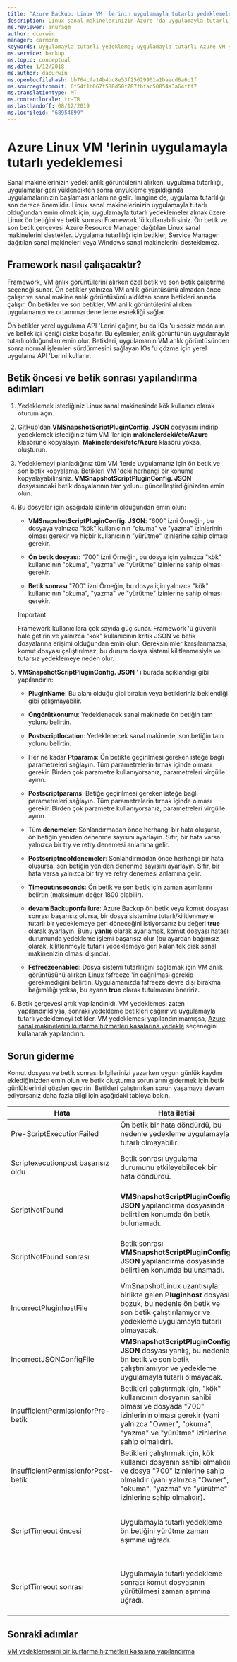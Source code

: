 ```yaml
---
title: "Azure Backup: Linux VM 'lerinin uygulamayla tutarlı yedeklemeleri"
description: Linux sanal makinelerinizin Azure 'da uygulamayla tutarlı yedeklerini oluşturun. Bu makalede, betik çerçevesinin Azure tarafından dağıtılan Linux VM 'lerini yedeklemek için yapılandırılması açıklanmaktadır. Bu makalede, sorun giderme bilgileri de yer alır.
ms.reviewer: anuragm
author: dcurwin
manager: carmonm
keywords: uygulamayla tutarlı yedekleme; uygulamayla tutarlı Azure VM yedeklemesi; Linux VM yedeklemesi; Azure Backup
ms.service: backup
ms.topic: conceptual
ms.date: 1/12/2018
ms.author: dacurwin
ms.openlocfilehash: bb764cfa14b4bc8e53f25629961a1baecd6a6c1f
ms.sourcegitcommit: 0f54f1b067f588d50f787fbfac50854a3a64fff7
ms.translationtype: MT
ms.contentlocale: tr-TR
ms.lasthandoff: 08/12/2019
ms.locfileid: "68954699"
---
```

# <a name="application-consistent-backup-of-azure-linux-vms"></a>Azure Linux VM 'lerinin uygulamayla tutarlı yedeklemesi

Sanal makinelerinizin yedek anlık görüntülerini alırken, uygulama tutarlılığı, uygulamalar geri yüklendikten sonra önyükleme yapıldığında uygulamalarınızın başlaması anlamına gelir. Imagine de, uygulama tutarlılığı son derece önemlidir. Linux sanal makinelerinizin uygulamayla tutarlı olduğundan emin olmak için, uygulamayla tutarlı yedeklemeler almak üzere Linux ön betiğini ve betik sonrası Framework 'ü kullanabilirsiniz. Ön betik ve son betik çerçevesi Azure Resource Manager dağıtılan Linux sanal makinelerini destekler. Uygulama tutarlılığı için betikler, Service Manager dağıtılan sanal makineleri veya Windows sanal makinelerini desteklemez.

## <a name="how-the-framework-works"></a>Framework nasıl çalışacaktır?

Framework, VM anlık görüntülerini alırken özel betik ve son betik çalıştırma seçeneği sunar. Ön betikler yalnızca VM anlık görüntüsünü almadan önce çalışır ve sanal makine anlık görüntüsünü aldıktan sonra betikleri anında çalışır. Ön betikler ve son betikler, VM anlık görüntülerini alırken uygulamanızı ve ortamınızı denetleme esnekliği sağlar.

Ön betikler yerel uygulama API 'Lerini çağırır, bu da IOs 'u sessiz moda alın ve bellek içi içeriği diske boşaltır. Bu eylemler, anlık görüntünün uygulamayla tutarlı olduğundan emin olur. Betikleri, uygulamanın VM anlık görüntüsünden sonra normal işlemleri sürdürmesini sağlayan IOs 'u çözme için yerel uygulama API 'Lerini kullanır.

## <a name="steps-to-configure-pre-script-and-post-script"></a>Betik öncesi ve betik sonrası yapılandırma adımları

1. Yedeklemek istediğiniz Linux sanal makinesinde kök kullanıcı olarak oturum açın.

2. [GitHub](https://github.com/MicrosoftAzureBackup/VMSnapshotPluginConfig)'dan **VMSnapshotScriptPluginConfig. JSON** dosyasını indirip yedeklemek istediğiniz tüm VM 'ler için **makinelerdeki/etc/Azure** klasörüne kopyalayın. **Makinelerdeki/etc/Azure** klasörü yoksa, oluşturun.

3. Yedeklemeyi planladığınız tüm VM 'lerde uygulamanız için ön betik ve son betik kopyalama. Betikleri VM 'deki herhangi bir konuma kopyalayabilirsiniz. **VMSnapshotScriptPluginConfig. JSON** dosyasındaki betik dosyalarının tam yolunu güncelleştirdiğinizden emin olun.

4. Bu dosyalar için aşağıdaki izinlerin olduğundan emin olun:

   - **VMSnapshotScriptPluginConfig. JSON**: "600" izni Örneğin, bu dosyaya yalnızca "kök" kullanıcının "okuma" ve "yazma" izinlerinin olması gerekir ve hiçbir kullanıcının "yürütme" izinlerine sahip olması gerekir.

   - **Ön betik dosyası**: "700" izni  Örneğin, bu dosya için yalnızca "kök" kullanıcının "okuma", "yazma" ve "yürütme" izinlerine sahip olması gerekir.

   - **Betik sonrası** "700" izni Örneğin, bu dosya için yalnızca "kök" kullanıcının "okuma", "yazma" ve "yürütme" izinlerine sahip olması gerekir.

   > [!Important]
   > Framework kullanıcılara çok sayıda güç sunar. Framework 'ü güvenli hale getirin ve yalnızca "kök" kullanıcının kritik JSON ve betik dosyalarına erişimi olduğundan emin olun.
   > Gereksinimler karşılanmazsa, komut dosyası çalıştırılmaz, bu durum dosya sistemi kilitlenmesiyle ve tutarsız yedeklemeye neden olur.
   >

5. **VMSnapshotScriptPluginConfig. JSON** ' i burada açıklandığı gibi yapılandırın:
    - **PluginName**: Bu alanı olduğu gibi bırakın veya betikleriniz beklendiği gibi çalışmayabilir.

    - **Öngörütkonumu**: Yedeklenecek sanal makinede ön betiğin tam yolunu belirtin.

    - **Postscriptlocation**: Yedeklenecek sanal makinede, son betiğin tam yolunu belirtin.

    - Her ne kadar **Ptparams**: Ön betikte geçirilmesi gereken isteğe bağlı parametreleri sağlayın. Tüm parametrelerin tırnak içinde olması gerekir. Birden çok parametre kullanıyorsanız, parametreleri virgülle ayırın.

    - **Postscriptparams**: Betiğe geçirilmesi gereken isteğe bağlı parametreleri sağlayın. Tüm parametrelerin tırnak içinde olması gerekir. Birden çok parametre kullanıyorsanız, parametreleri virgülle ayırın.

    - Tüm **denemeler**: Sonlandırmadan önce herhangi bir hata oluşursa, ön betiğin yeniden denenme sayısını ayarlayın. Sıfır, bir hata varsa yalnızca bir try ve retry denemesi anlamına gelir.

    - **Postscriptnoofdenemeler**:  Sonlandırmadan önce herhangi bir hata oluşursa, son betiğin yeniden denenme sayısını ayarlayın. Sıfır, bir hata varsa yalnızca bir try ve retry denemesi anlamına gelir.

    - **Timeoutınseconds**: Ön betik ve son betik için zaman aşımlarını belirtin (maksimum değer 1800 olabilir).

    - **devam Backuponfailure**: Azure Backup ön betik veya komut dosyası sonrası başarısız olursa, bir dosya sistemine tutarlı/kilitlenmeyle tutarlı bir yedeklemeye geri döneceğini istiyorsanız bu değeri **true** olarak ayarlayın. Bunu **yanlış** olarak ayarlamak, komut dosyası hatası durumunda yedekleme işlemi başarısız olur (bu ayardan bağımsız olarak, kilitlenmeyle tutarlı yedeklemeye geri kalan tek disk sanal makinenizin olması dışında).

    - **Fsfreezeenabled**: Dosya sistemi tutarlılığını sağlamak için VM anlık görüntüsünü alırken Linux fsfreeze 'in çağrılması gerekip gerekmediğini belirtin. Uygulamanızda fsfreeze devre dışı bırakma bağımlılığı yoksa, bu ayarın **true** olarak tutulmasını öneririz.

6. Betik çerçevesi artık yapılandırıldı. VM yedeklemesi zaten yapılandırıldıysa, sonraki yedekleme betikleri çağırır ve uygulamayla tutarlı yedeklemeyi tetikler. VM yedeklemesi yapılandırılmamışsa, [Azure sanal makinelerini kurtarma hizmetleri kasalarına yedekle](https://docs.microsoft.com/azure/backup/backup-azure-vms-first-look-arm) seçeneğini kullanarak yapılandırın.

## <a name="troubleshooting"></a>Sorun giderme

Komut dosyası ve betik sonrası bilgilerinizi yazarken uygun günlük kaydını eklediğinizden emin olun ve betik oluşturma sorunlarını gidermek için betik günlüklerinizi gözden geçirin. Betikleri çalıştırırken sorun yaşamaya devam ediyorsanız daha fazla bilgi için aşağıdaki tabloya bakın.

| Hata | Hata iletisi | Önerilen eylem |
| ------------------------ | -------------- | ------------------ |
| Pre-ScriptExecutionFailed |Ön betik bir hata döndürdü, bu nedenle yedekleme uygulamayla tutarlı olmayabilir.   | Sorunu çözmesi için betiğinizin hata günlüklerine bakın.|  
|   Scriptexecutionpost başarısız oldu |    Betik sonrası uygulama durumunu etkileyebilecek bir hata döndürdü. |    Sorunu düzeltemedi ve uygulama durumunu kontrol etmek için betikinizin hata günlüklerine bakın. |
| ScriptNotFound |  **VMSnapshotScriptPluginConfig. JSON** yapılandırma dosyasında belirtilen konumda ön betik bulunamadı. |   Uygulamayla tutarlı yedekleme sağlamak için yapılandırma dosyasında belirtilen yolda ön betikte bulunduğundan emin olun.|
| ScriptNotFound sonrası | Betik sonrası **VMSnapshotScriptPluginConfig. JSON** yapılandırma dosyasında belirtilen konumda bulunamadı. |   Uygulamayla tutarlı yedekleme sağlamak için yapılandırma dosyasında belirtilen yolda komut dosyasının mevcut olduğundan emin olun.|
| IncorrectPluginhostFile | VmSnapshotLinux uzantısıyla birlikte gelen **Pluginhost** dosyası bozuk, bu nedenle ön betik ve son betik çalıştırılamıyor ve yedekleme uygulamayla tutarlı olmayacak. | **VmSnapshotLinux** uzantısını kaldırın ve sorunu gidermek için otomatik olarak sonraki yedeklemeyle yeniden yüklenecektir. |
| IncorrectJSONConfigFile | **VMSnapshotScriptPluginConfig. JSON** dosyası yanlış, bu nedenle ön betik ve son betik çalıştırılamıyor ve yedekleme uygulamayla tutarlı olmayacak. | Kopyayı [GitHub](https://github.com/MicrosoftAzureBackup/VMSnapshotPluginConfig) 'dan indirin ve yeniden yapılandırın. |
| InsufficientPermissionforPre-betik | Betikleri çalıştırmak için, "kök" kullanıcının dosyanın sahibi olması ve dosyada "700" izinlerinin olması gerekir (yani yalnızca "Owner", "okuma", "yazma" ve "yürütme" izinlerine sahip olmalıdır). | "Kök" kullanıcının betik dosyasının "sahip" olduğundan ve yalnızca "Owner" öğesinin "okuma", "yazma" ve "yürütme" izinlerine sahip olduğundan emin olun. |
| InsufficientPermissionforPost-betik | Betikleri çalıştırmak için, kök kullanıcı dosyanın sahibi olmalıdır ve dosya "700" izinlerine sahip olmalıdır (yani yalnızca "Owner", "okuma", "yazma" ve "yürütme" izinlerine sahip olmalıdır). | "Kök" kullanıcının betik dosyasının "sahip" olduğundan ve yalnızca "Owner" öğesinin "okuma", "yazma" ve "yürütme" izinlerine sahip olduğundan emin olun. |
| ScriptTimeout öncesi | Uygulamayla tutarlı yedekleme ön betiğini yürütme zaman aşımına uğradı. | Komut dosyasını denetleyin ve **makinelerdeki/etc/Azure**'da bulunan **VMSnapshotScriptPluginConfig. JSON** dosyasındaki zaman aşımını artırın. |
| ScriptTimeout sonrası | Uygulamayla tutarlı yedekleme sonrası komut dosyasının yürütülmesi zaman aşımına uğradı. | Komut dosyasını denetleyin ve **makinelerdeki/etc/Azure**'da bulunan **VMSnapshotScriptPluginConfig. JSON** dosyasındaki zaman aşımını artırın. |

## <a name="next-steps"></a>Sonraki adımlar
[VM yedeklemesini bir kurtarma hizmetleri kasasına yapılandırma](https://docs.microsoft.com/azure/backup/backup-azure-arm-vms)
